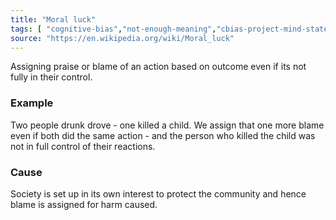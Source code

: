 ```yaml
---
title: "Moral luck"
tags: [ "cognitive-bias","not-enough-meaning","cbias-project-mind-state" ]
source: "https://en.wikipedia.org/wiki/Moral_luck"
---
```


Assigning praise or blame of an action based on outcome even if its not fully in their control. 

### Example

Two people drunk drove - one killed a child. We assign that one more blame even if both did the same action - and the person who killed the child was not in full control of their reactions.

### Cause

Society is set up in its own interest to protect the community and hence blame is assigned for harm caused.

